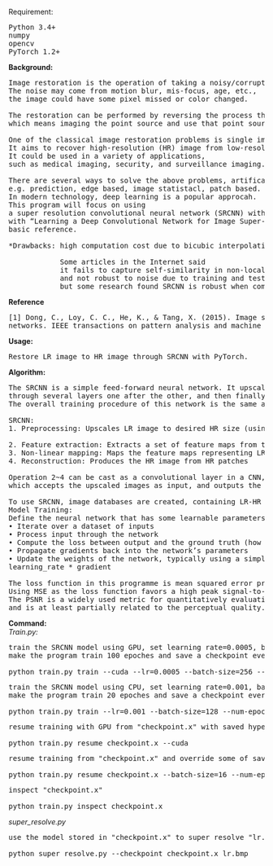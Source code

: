 Requirement:    
<pre>
Python 3.4+     
numpy   
opencv
PyTorch 1.2+
</pre>

**Background:**     
<pre>
Image restoration is the operation of taking a noisy/corrupt image and estimating the clean, original image. 
The noise may come from motion blur, mis-focus, age, etc.,
the image could have some pixel missed or color changed.

The restoration can be performed by reversing the process that blurred the image, 
which means imaging the point source and use that point source image. (Point Spread Function).

One of the classical image restoration problems is single image super resolution (SISR).
It aims to recover high-resolution (HR) image from low-resolution (LR) image.
It could be used in a variety of applications,
such as medical imaging, security, and surveillance imaging.

There are several ways to solve the above problems, artifical work or algorithms,
e.g. prediction, edge based, image statistacl, patch based.
In modern technology, deep learning is a popular approcah.
This program will focus on using
a super resolution convolutional neural network (SRCNN) with PyTorch,
with “Learning a Deep Convolutional Network for Image Super-Resolution” [1] as the 
basic reference.

*Drawbacks: high computation cost due to bicubic interpolation and non-linear mapping step
            
            Some articles in the Internet said
            it fails to capture self-similarity in non-local patches
            and not robust to noise due to training and testing sets,
            but some research found SRCNN is robust when comparing to other deep learning method.
</pre>

**Reference**
<pre>
[1] Dong, C., Loy, C. C., He, K., & Tang, X. (2015). Image super-resolution using deep convolutional 
networks. IEEE transactions on pattern analysis and machine intelligence, 38(2), 295-307.
</pre>

**Usage:**    
<pre>
Restore LR image to HR image through SRCNN with PyTorch.
</pre>

**Algorithm:**          
<pre>
The SRCNN is a simple feed-forward neural network. It upscaled the input LR, feeds the upscaled image 
through several layers one after the other, and then finally gives the output. 
The overall training procedure of this network is the same as the above framework.

SRCNN:
1. Preprocessing: Upscales LR image to desired HR size (using bicubic interpolation).

2. Feature extraction: Extracts a set of feature maps from the upscaled LR image.
3. Non-linear mapping: Maps the feature maps representing LR to HR patches.
4. Reconstruction: Produces the HR image from HR patches

Operation 2~4 can be cast as a convolutional layer in a CNN, 
which accepts the upscaled images as input, and outputs the HR image.

To use SRCNN, image databases are created, containing LR-HR pairs and used as a training set.
Model Training:
Define the neural network that has some learnable parameters (or weights)
• Iterate over a dataset of inputs
• Process input through the network
• Compute the loss between output and the ground truth (how far is the output from being correct)
• Propagate gradients back into the network’s parameters
• Update the weights of the network, typically using a simple update rule: weight = weight -
learning_rate * gradient

The loss function in this programme is mean squared error provided by PyTorch.
Using MSE as the loss function favors a high peak signal-to-noise ratio (PSNR). 
The PSNR is a widely used metric for quantitatively evaluating image restoration quality 
and is at least partially related to the perceptual quality.
</pre>

**Command:**    
*Train.py:*
<pre>
train the SRCNN model using GPU, set learning rate=0.0005, batch size=256, 
make the program train 100 epoches and save a checkpoint every 10 epoches

python train.py train --cuda --lr=0.0005 --batch-size=256 --num-epoch=100 --save-freq=10
</pre>
<pre>
train the SRCNN model using CPU, set learning rate=0.001, batch size=128, 
make the program train 20 epoches and save a checkpoint every 2 epoches

python train.py train --lr=0.001 --batch-size=128 --num-epoch=20 --save-freq=2
</pre>

<pre>
resume training with GPU from "checkpoint.x" with saved hyperparameters

python train.py resume checkpoint.x --cuda
</pre>

<pre>
resume training from "checkpoint.x" and override some of saved hyperparameters

python train.py resume checkpoint.x --batch-size=16 --num-epoch=200
</pre>

<pre>
inspect "checkpoint.x"

python train.py inspect checkpoint.x
</pre>

*super_resolve.py*
<pre>
use the model stored in "checkpoint.x" to super resolve "lr.bmp"

python super_resolve.py --checkpoint checkpoint.x lr.bmp
</pre>